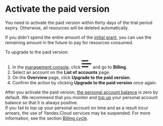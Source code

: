 # Activate the paid version

You need to activate the paid version within thirty days of the trial period expiry. Otherwise, all resources will be deleted automatically.

If you didn't spend the entire amount of the [initial grant](../concepts/bonus-account.md), you can use the remaining amount in the future to pay for resources consumed.

To upgrade to the paid version:

1. In the [management console](https://console.cloud.yandex.com/billing), click ![image](../../_assets/ugly-sandwich.svg) and go to **Billing**.
2. Select an account on the **List of accounts** page.
3. On the **Overview** page, click **Upgrade to the paid version**.
4. Confirm the action by clicking **Upgrade to the paid version** once again.

After you activate the paid version, [the personal account balance](../concepts/personal-account.md#balance) is zero by default. We recommend that you monitor and [top up](../operations/pay-the-bill.md) your personal account balance so that it is always positive.
<br/>If you fail to top up your personal account on time and as a result incur arrears, the use of Yandex.Cloud services may be suspended. For more information, see the section [Billing cycle](../payment/billing-cycle.md).

